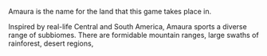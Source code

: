 Amaura is the name for the land that this game takes place in.

Inspired by real-life Central and South America, Amaura sports a diverse range of subbiomes. There are formidable mountain ranges, large swaths of rainforest, desert regions, 